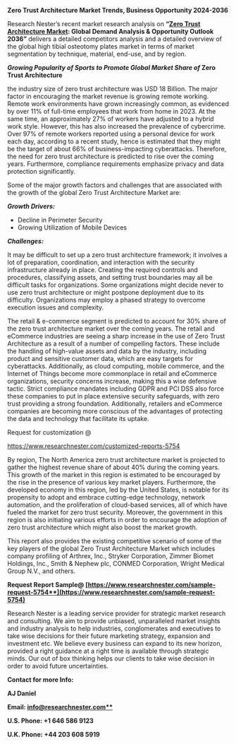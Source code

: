 ﻿**Zero Trust Architecture Market Trends, Business Opportunity 2024-2036**

Research Nester’s recent market research analysis on **“[Zero Trust Architecture Market](https://www.researchnester.com/reports/zero-trust-architecture-market/5754): Global Demand Analysis & Opportunity Outlook 2036”** delivers a detailed competitors analysis and a detailed overview of the global high tibial osteotomy plates market in terms of market segmentation by technique, material, end-use, and by region. 

***Growing Popularity of Sports to Promote Global Market Share of* Zero Trust Architecture** 

the industry size of zero trust architecture was USD 18 Billion. The major factor in encouraging the market revenue is growing remote working. Remote work environments have grown increasingly common, as evidenced by over 11% of full-time employees that work from home in 2023. At the same time, an approximately 27% of workers have adjusted to a hybrid work style. However, this has also increased the prevalence of cybercrime. Over 97% of remote workers reported using a personal device for work each day, according to a recent study, hence is estimated that they might be the target of about 66% of business-impacting cyberattacks. Therefore, the need for zero trust architecture is predicted to rise over the coming years. Furthermore, compliance requirements emphasize privacy and data protection significantly.

Some of the major growth factors and challenges that are associated with the growth of the global Zero Trust Architecture Market are:

***Growth Drivers:***

- Decline in Perimeter Security
- Growing Utilization of Mobile Devices

***Challenges:***

It may be difficult to set up a zero trust architecture framework; it involves a lot of preparation, coordination, and interaction with the security infrastructure already in place. Creating the required controls and procedures, classifying assets, and setting trust boundaries may all be difficult tasks for organizations. Some organizations might decide never to use zero trust architecture or might postpone deployment due to its difficulty. Organizations may employ a phased strategy to overcome execution issues and complexity.

The retail & e-commerce segment is predicted to account for 30% share of the zero trust architecture market over the coming years. The retail and eCommerce industries are seeing a sharp increase in the use of Zero Trust Architecture as a result of a number of compelling factors. These include the handling of high-value assets and data by the industry, including product and sensitive customer data, which are easy targets for cyberattacks. Additionally, as cloud computing, mobile commerce, and the Internet of Things become more commonplace in retail and eCommerce organizations, security concerns increase, making this a wise defensive tactic. Strict compliance mandates including GDPR and PCI DSS also force these companies to put in place extensive security safeguards, with zero trust providing a strong foundation. Additionally, retailers and eCommerce companies are becoming more conscious of the advantages of protecting the data and technology that facilitate its uptake.  

Request for customization @ 

<https://www.researchnester.com/customized-reports-5754>

By region, The North America zero trust architecture market is projected to gather the highest revenue share of about 40% during the coming years. This growth of the market in this region is estimated to be encouraged by the rise in the presence of various key market players. Furthermore, the developed economy in this region, led by the United States, is notable for its propensity to adopt and embrace cutting-edge technology, network automation, and the proliferation of cloud-based services, all of which have fueled the market for zero trust security. Moreover, the government in this region is also initiating various efforts in order to encourage the adoption of zero trust architecture which might also boost the market growth. 

This report also provides the existing competitive scenario of some of the key players of the global Zero Trust Architecture Market which includes company profiling of Arthrex, Inc., Stryker Corporation, Zimmer Biomet Holdings, Inc., Smith & Nephew plc, CONMED Corporation, Wright Medical Group N.V., and others.      

**Request Report Sample@ [https://www.researchnester.com/sample-request-5754**](https://www.researchnester.com/sample-request-5754)**

Research Nester is a leading service provider for strategic market research and consulting. We aim to provide unbiased, unparalleled market insights and industry analysis to help industries, conglomerates and executives to take wise decisions for their future marketing strategy, expansion and investment etc. We believe every business can expand to its new horizon, provided a right guidance at a right time is available through strategic minds. Our out of box thinking helps our clients to take wise decision in order to avoid future uncertainties.

**Contact for more Info:**

**AJ Daniel**

**Email: [info@researchnester.com**](mailto:info@researchnester.com)**

**U.S. Phone: +1 646 586 9123** 

**U.K. Phone: +44 203 608 5919**

